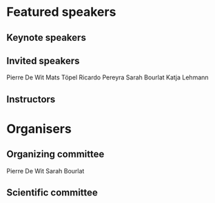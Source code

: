 # Featured speakers

## Keynote speakers


## Invited speakers

Pierre De Wit
Mats Töpel
Ricardo Pereyra
Sarah Bourlat
Katja Lehmann

## Instructors


# Organisers


## Organizing committee

Pierre De Wit
Sarah Bourlat

## Scientific committee
